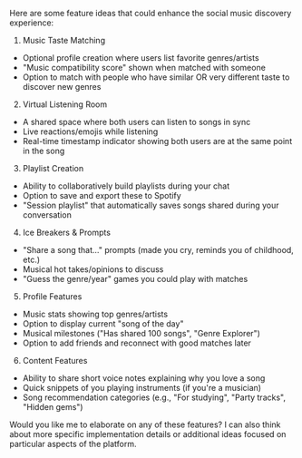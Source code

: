 Here are some feature ideas that could enhance the social music discovery experience:

1. Music Taste Matching
- Optional profile creation where users list favorite genres/artists
- "Music compatibility score" shown when matched with someone
- Option to match with people who have similar OR very different taste to discover new genres

2. Virtual Listening Room
- A shared space where both users can listen to songs in sync
- Live reactions/emojis while listening
- Real-time timestamp indicator showing both users are at the same point in the song

3. Playlist Creation
- Ability to collaboratively build playlists during your chat
- Option to save and export these to Spotify
- "Session playlist" that automatically saves songs shared during your conversation

4. Ice Breakers & Prompts
- "Share a song that..." prompts (made you cry, reminds you of childhood, etc.)
- Musical hot takes/opinions to discuss
- "Guess the genre/year" games you could play with matches

5. Profile Features
- Music stats showing top genres/artists
- Option to display current "song of the day"
- Musical milestones ("Has shared 100 songs", "Genre Explorer")
- Option to add friends and reconnect with good matches later

6. Content Features
- Ability to share short voice notes explaining why you love a song
- Quick snippets of you playing instruments (if you're a musician)
- Song recommendation categories (e.g., "For studying", "Party tracks", "Hidden gems")

Would you like me to elaborate on any of these features? I can also think about more specific implementation details or additional ideas focused on particular aspects of the platform.